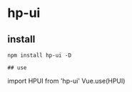 # hp-ui

## install
```
npm install hp-ui -D

## use
```
import HPUI from 'hp-ui'
Vue.use(HPUI)

<hp-hello></hp-hello>